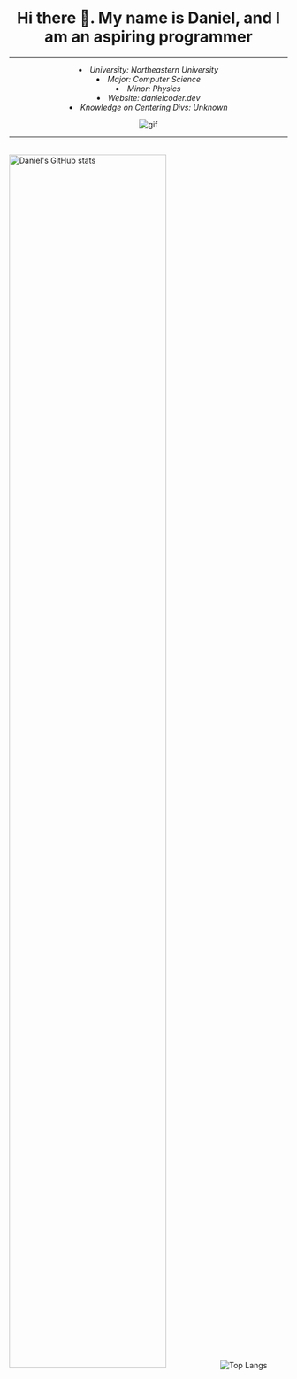<h1 align="center"> Hi there 👋. My name is Daniel, and I am an aspiring programmer</h1> 
<hr />
<div align="center"> 
    <li><i>University: Northeastern University</i></li>
    <li><i>Major: Computer Science</i></li>
    <li><i>Minor: Physics</i></li>
    <li><i>Website: danielcoder.dev</i></li>
    <li><i>Knowledge on Centering Divs: Unknown</i></li>
</div>

  <p align="center">
  <img src="https://github.com/DanielCoder834/DanielCoder834/assets/55712502/fd21e763-0166-4f97-b926-8d5c7c5d342a" alt="gif">     
  </p>
    
<hr />
<br>
      
<img width="75%" height="75%" src="https://github-readme-stats.vercel.app/api?username=DanielCoder834" alt="Daniel's GitHub stats">
<img src="https://github-readme-stats.vercel.app/api/top-langs/?username=DanielCoder834" alt="Top Langs">
<!--
**DanielCoder834/DanielCoder834** is a ✨ _special_ ✨ repository because its `README.md` (this file) appears on your GitHub profile. align = "right"

Here are some ideas to get you started:

- 🔭 I’m currently working on ...
- 🌱 I’m currently learning ...
- 👯 I’m looking to collaborate on ...
- 🤔 I’m looking for help with ...
- 💬 Ask me about ...
- 📫 How to reach me: ...
- 😄 Pronouns: ...
- ⚡ Fun fact: ...
-->
